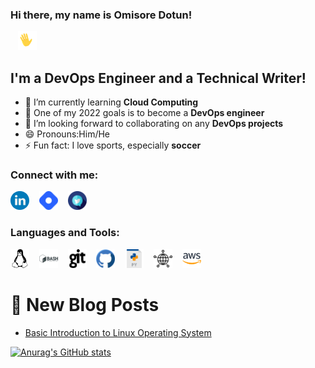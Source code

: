 ### Hi there, my name is **Omisore Dotun!**  
&nbsp;&nbsp;
<img src="Images/wavinghand.gif" alt="image" style="width:30px;"/>


## I'm a DevOps Engineer and a Technical Writer!
- 🌱 I’m currently learning **Cloud Computing**
- 🥅 One of my 2022 goals is to become a **DevOps engineer**
- 👯 I’m looking forward to collaborating on any **DevOps projects**
- 😄 Pronouns:Him/He 
- ⚡ Fun fact: I love sports, especially **soccer**

### Connect with me:
[<img src="Images/linkedin-svgrepo-com.svg" alt="image" style="width:30px;"/>](https://www.linkedin.com/in/omisore-dotun/)
&nbsp;&nbsp;
[<img src="Images/hashnode-icon-svgrepo-com.svg" alt="image" style="width:30px;"/>](https://learntodevops.hashnode.dev/)
&nbsp;&nbsp;
[<img src="Images/twitter-svgrepo-com.svg" alt="image" style="width:30px;"/>](https://twitter.com/Learn2devops)

### Languages and Tools:
[<img src="Images/linux-svgrepo-com.svg" alt="image" style="width:30px;"/>](Images/linux-svgrepo-com.svg)
&nbsp;&nbsp;
[<img src="Images/bash-svgrepo-com.svg" alt="image" style="width:30px;"/>](Images/bash-svgrepo-com.svg)
&nbsp;&nbsp;
[<img src="Images/git-logo-svgrepo-com.svg" alt="image" style="width:30px;"/>](Images/git-logo-svgrepo-com.svg)
&nbsp;&nbsp;
[<img src="Images/github-svgrepo-com.svg" alt="image" style="width:30px;"/>](Images/github-svgrepo-com.svg)
&nbsp;&nbsp;
[<img src="Images/py-svgrepo-com.svg" alt="image" style="width:30px;"/>](Images/py-svgrepo-com.svg)
&nbsp;&nbsp;
[<img src="Images/networking-svgrepo-com.svg" alt="image" style="width:30px;"/>](Images/networking-svgrepo-com.svg)
&nbsp;&nbsp;
[<img src="Images/aws-svgrepo-com.svg" alt="image" style="width:30px;"/>](Images/aws-svgrepo-com.svg)

# 📩 New Blog Posts
<!-- BLOG-POST-LIST:START -->
- [Basic Introduction to Linux Operating System](https://learntodevops.hashnode.dev/basic-introduction-to-linux-operating-system)
<!-- BLOG-POST-LIST:END -->

[![Anurag's GitHub stats](https://github-readme-stats.vercel.app/api?username=Omisore76)](https://github.com/anuraghazra/github-readme-stats)
